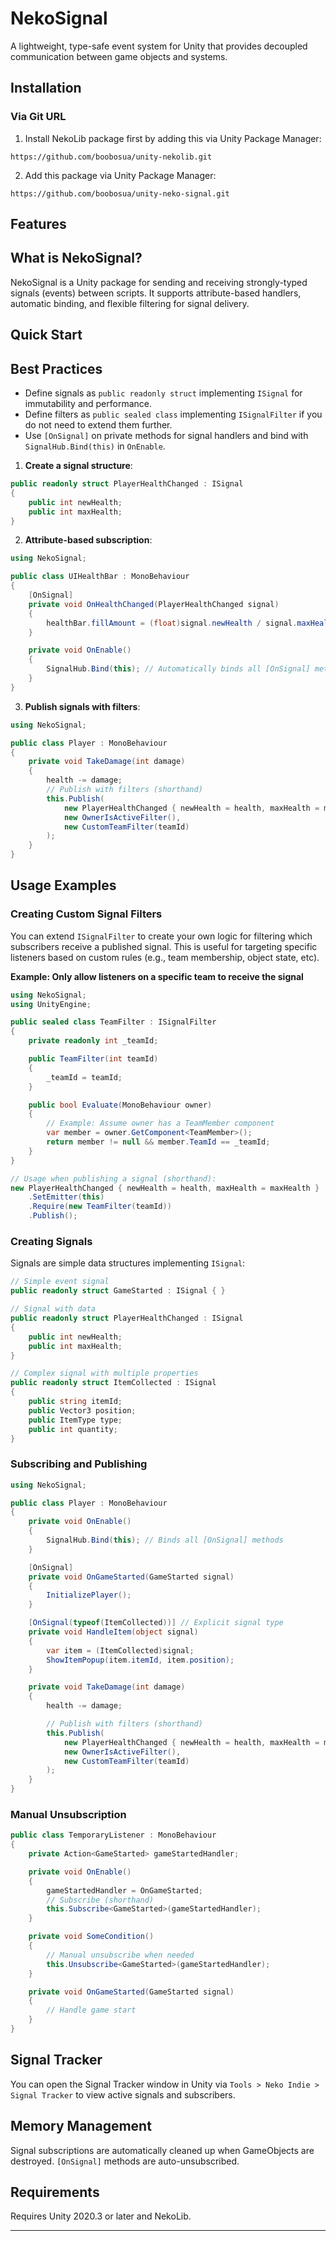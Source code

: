 # NekoSignal

A lightweight, type-safe event system for Unity that provides decoupled communication between game objects and systems.

## Installation

### Via Git URL

1. Install NekoLib package first by adding this via Unity Package Manager:

```
https://github.com/boobosua/unity-nekolib.git
```

2. Add this package via Unity Package Manager:

```
https://github.com/boobosua/unity-neko-signal.git
```

## Features

## What is NekoSignal?

NekoSignal is a Unity package for sending and receiving strongly-typed signals (events) between scripts. It supports attribute-based handlers, automatic binding, and flexible filtering for signal delivery.

## Quick Start

## Best Practices

- Define signals as `public readonly struct` implementing `ISignal` for immutability and performance.
- Define filters as `public sealed class` implementing `ISignalFilter` if you do not need to extend them further.
- Use `[OnSignal]` on private methods for signal handlers and bind with `SignalHub.Bind(this)` in `OnEnable`.

1. **Create a signal structure**:

```csharp
public readonly struct PlayerHealthChanged : ISignal
{
    public int newHealth;
    public int maxHealth;
}
```

2. **Attribute-based subscription**:

```csharp
using NekoSignal;

public class UIHealthBar : MonoBehaviour
{
    [OnSignal]
    private void OnHealthChanged(PlayerHealthChanged signal)
    {
        healthBar.fillAmount = (float)signal.newHealth / signal.maxHealth;
    }

    private void OnEnable()
    {
        SignalHub.Bind(this); // Automatically binds all [OnSignal] methods
    }
}
```

3. **Publish signals with filters**:

```csharp
using NekoSignal;

public class Player : MonoBehaviour
{
    private void TakeDamage(int damage)
    {
        health -= damage;
        // Publish with filters (shorthand)
        this.Publish(
            new PlayerHealthChanged { newHealth = health, maxHealth = maxHealth },
            new OwnerIsActiveFilter(),
            new CustomTeamFilter(teamId)
        );
    }
}
```

## Usage Examples

### Creating Custom Signal Filters

You can extend `ISignalFilter` to create your own logic for filtering which subscribers receive a published signal. This is useful for targeting specific listeners based on custom rules (e.g., team membership, object state, etc).

**Example: Only allow listeners on a specific team to receive the signal**

```csharp
using NekoSignal;
using UnityEngine;

public sealed class TeamFilter : ISignalFilter
{
    private readonly int _teamId;

    public TeamFilter(int teamId)
    {
        _teamId = teamId;
    }

    public bool Evaluate(MonoBehaviour owner)
    {
        // Example: Assume owner has a TeamMember component
        var member = owner.GetComponent<TeamMember>();
        return member != null && member.TeamId == _teamId;
    }
}

// Usage when publishing a signal (shorthand):
new PlayerHealthChanged { newHealth = health, maxHealth = maxHealth }
    .SetEmitter(this)
    .Require(new TeamFilter(teamId))
    .Publish();
```

### Creating Signals

Signals are simple data structures implementing `ISignal`:

```csharp
// Simple event signal
public readonly struct GameStarted : ISignal { }

// Signal with data
public readonly struct PlayerHealthChanged : ISignal
{
    public int newHealth;
    public int maxHealth;
}

// Complex signal with multiple properties
public readonly struct ItemCollected : ISignal
{
    public string itemId;
    public Vector3 position;
    public ItemType type;
    public int quantity;
}
```

### Subscribing and Publishing

```csharp
using NekoSignal;

public class Player : MonoBehaviour
{
    private void OnEnable()
    {
        SignalHub.Bind(this); // Binds all [OnSignal] methods
    }

    [OnSignal]
    private void OnGameStarted(GameStarted signal)
    {
        InitializePlayer();
    }

    [OnSignal(typeof(ItemCollected))] // Explicit signal type
    private void HandleItem(object signal)
    {
        var item = (ItemCollected)signal;
        ShowItemPopup(item.itemId, item.position);
    }

    private void TakeDamage(int damage)
    {
        health -= damage;

        // Publish with filters (shorthand)
        this.Publish(
            new PlayerHealthChanged { newHealth = health, maxHealth = maxHealth },
            new OwnerIsActiveFilter(),
            new CustomTeamFilter(teamId)
        );
    }
}
```

### Manual Unsubscription

```csharp
public class TemporaryListener : MonoBehaviour
{
    private Action<GameStarted> gameStartedHandler;

    private void OnEnable()
    {
        gameStartedHandler = OnGameStarted;
        // Subscribe (shorthand)
        this.Subscribe<GameStarted>(gameStartedHandler);
    }

    private void SomeCondition()
    {
        // Manual unsubscribe when needed
        this.Unsubscribe<GameStarted>(gameStartedHandler);
    }

    private void OnGameStarted(GameStarted signal)
    {
        // Handle game start
    }
}
```

## Signal Tracker

You can open the Signal Tracker window in Unity via `Tools > Neko Indie > Signal Tracker` to view active signals and subscribers.

## Memory Management

Signal subscriptions are automatically cleaned up when GameObjects are destroyed. `[OnSignal]` methods are auto-unsubscribed.

## Requirements

Requires Unity 2020.3 or later and NekoLib.

---
